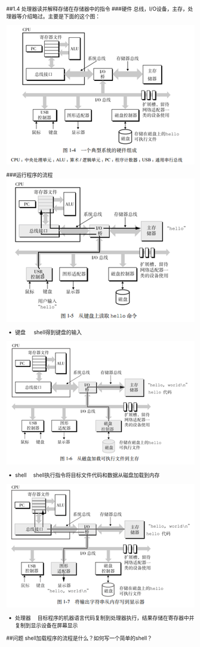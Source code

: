 ##1.4 处理器读并解释存储在存储器中的指令
###硬件
总线，I/O设备，主存，处理器等介绍略过。主要是下面的这个图：

<img src="./image/1-4-1.png" >

###运行程序的流程
<img src="./image/1-4-2.png" >

- 键盘 　 shell得到键盘的输入  

<img src="./image/1-4-3.png" >

- shell　  shell执行指令将目标文件代码和数据从磁盘加载到内存  

<img src="./image/1-4-4.png" >

- 处理器 　目标程序的机器语言代码复制到处理器执行，结果存储在寄存器中并复制到显示设备在屏幕显示  

##问题
shell加载程序的流程是什么？如何写一个简单的shell？  

